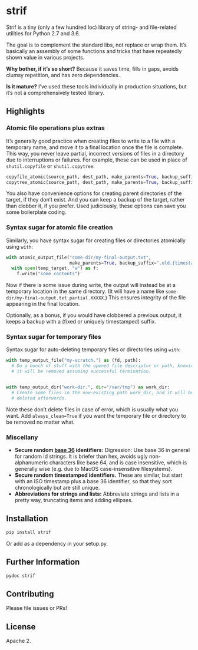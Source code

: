 # strif

Strif is a tiny (only a few hundred loc) library of string- and file-related utilities for
Python 2.7 and 3.6.

The goal is to complement the standard libs, not replace or wrap them.
It’s basically an assembly of some functions and tricks that have repeatedly shown value
in various projects.

**Why bother, if it’s so short?**
Because it saves time, fills in gaps, avoids clumsy repetition, and has zero
dependencies.

**Is it mature?** I’ve used these tools individually in production situations, but it’s not a
comprehensively tested library.

## Highlights

### Atomic file operations plus extras

It’s generally good practice when creating files to write to a file with a temporary name,
and move it to a final location once the file is complete.
This way, you never leave partial, incorrect versions of files in a directory due to
interruptions or failures.
For example, these can be used in place of `shutil.copyfile` or `shutil.copytree`:

```python
copyfile_atomic(source_path, dest_path, make_parents=True, backup_suffix=None)
copytree_atomic(source_path, dest_path, make_parents=True, backup_suffix=None, symlinks=False)
```

You also have convenience options for creating parent directories of the target, if they
don’t exist. And you can keep a backup of the target, rather than clobber it, if you
prefer. Used judiciously, these options can save you some boilerplate coding.

### Syntax sugar for atomic file creation

Similarly, you have syntax sugar for creating files or directories atomically using `with`:

```python
with atomic_output_file("some-dir/my-final-output.txt",
                        make_parents=True, backup_suffix=".old.{timestamp}") as temp_target:
  with open(temp_target, "w") as f:
    f.write("some contents")
```

Now if there is some issue during write, the output will instead be at a temporary
location in the same directory.
(It will have a name like `some-dir/my-final-output.txt.partial.XXXXX`.) This ensures integrity of the file appearing in the final
location.

Optionally, as a bonus, if you would have clobbered a previous output, it keeps a backup
with a (fixed or uniquely timestamped) suffix.

### Syntax sugar for temporary files

Syntax sugar for auto-deleting temporary files or directories using `with`:

```python
with temp_output_file("my-scratch.") as (fd, path):
  # Do a bunch of stuff with the opened file descriptor or path, knowing
  # it will be removed assuming successful termination.


with temp_output_dir("work-dir.", dir="/var/tmp") as work_dir:
  # Create some files in the now-existing path work_dir, and it will be
  # deleted afterwords.
```

Note these don’t delete files in case of error, which is usually what you want.
Add `always_clean=True` if you want the temporary file or directory to be removed no matter what.

### Miscellany

- **Secure random [base 36](https://en.wikipedia.org/wiki/Base36) identifiers:**
  Digression: Use base 36 in general for random id strings.
  It is briefer than hex, avoids ugly non-alphanumeric characters like base 64, and is case
  insensitive, which is generally wise (e.g. due to MacOS case-insensitive filesystems).
- **Secure random timestamped identifiers.**
  These are similar, but start with an ISO timestamp plus a base 36 identifier, so that
  they sort chronologically but are still unique.
- **Abbreviations for strings and lists:**
  Abbreviate strings and lists in a pretty way, truncating items and adding ellipses.

## Installation

```bash
pip install strif
```

Or add as a dependency in your setup.py.

## Further Information

```bash
pydoc strif
```

## Contributing

Please file issues or PRs!

## License

Apache 2.
